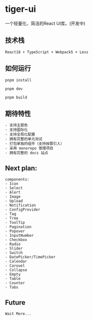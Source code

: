 # tiger-ui
一个轻量化、简洁的React UI库。(开发中)

## 技术栈
```shell
React18 + TypeScript + Webpack5 + Less
```

## 如何运行
``` shell
pnpm install

pnpm dev

pnpm build
```

## 期待特性
```txt
- 支持主题色
- 支持国际化
- 支持全局化配置
- 拥有完整的单元测试
- 打包单独的组件（支持按需引入）
- 采用 monorepo 管理项目
- 拥有完整的 docs 站点
```

## Next plan:
```shell
components:
- Icon
- Select
- Alert
- Image
- Upload
- Notification
- ConfigProvider
- Tag
- Tree
- ToolTip
- Pagination
- Popover
- InputNumber
- Checkbox
- Radio
- Slider
- Switch
- DatePicker/TimePicker
- Calendar
- Carouel
- Collapse
- Empty
- Table
- Counter
- Tabs
```

## Future
```shell
Wait More...
```

